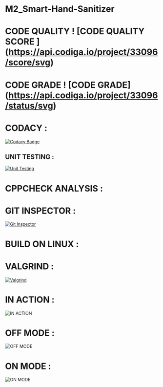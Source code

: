 # M2_Smart-Hand-Sanitizer
 
# CODE QUALITY ! [CODE QUALITY SCORE ] (https://api.codiga.io/project/33096/score/svg)

# CODE GRADE ! [CODE GRADE] (https://api.codiga.io/project/33096/status/svg)

# CODACY :

[![Codacy Badge](https://app.codacy.com/project/badge/Grade/6d51a6cdd485466cac5bbc86a7cbf4c1)](https://www.codacy.com/gh/AravinthArumugam/M2_Smart-Hand-Sanitizer/dashboard?utm_source=github.com&amp;utm_medium=referral&amp;utm_content=AravinthArumugam/M2_Smart-Hand-Sanitizer&amp;utm_campaign=Badge_Grade)




## UNIT TESTING :
[![Unit Testing](https://github.com/AravinthArumugam/M2_Smart-Hand-Sanitizer/actions/workflows/Unit%20testing%20.yml/badge.svg)](https://github.com/AravinthArumugam/M2_Smart-Hand-Sanitizer/actions/workflows/Unit%20testing%20.yml)





# CPPCHECK ANALYSIS :



# GIT INSPECTOR : 
[![Git Inspector](https://github.com/AravinthArumugam/M2_Smart-Hand-Sanitizer/actions/workflows/Git%20Inspector.yml/badge.svg)](https://github.com/AravinthArumugam/M2_Smart-Hand-Sanitizer/actions/workflows/Git%20Inspector.yml)





# BUILD ON LINUX :



# VALGRIND :
[![Valgrind](https://github.com/AravinthArumugam/M2_Smart-Hand-Sanitizer/actions/workflows/Valgrind.yml/badge.svg)](https://github.com/AravinthArumugam/M2_Smart-Hand-Sanitizer/actions/workflows/Valgrind.yml)






# IN ACTION :
![IN ACTION](https://user-images.githubusercontent.com/102281509/164884913-b08ec103-ddf9-49e3-b001-911e745d62ef.jpg)


# OFF MODE :
![OFF MODE](https://user-images.githubusercontent.com/102281509/164884739-b14cccfb-13d0-4c15-9613-b99c636e1761.jpg)


# ON MODE :
![ON MODE](https://user-images.githubusercontent.com/102281509/164884744-6d000977-d19f-4a01-a0ba-2263a84c1e55.jpg)

